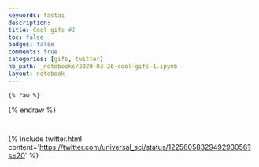 ```yaml
---
keywords: fastai
description: 
title: Cool gifs #1
toc: false 
badges: false
comments: true
categories: [gifs, twitter]
nb_path: _notebooks/2020-03-26-cool-gifs-1.ipynb
layout: notebook
---
```


<!--
#################################################
### THIS FILE WAS AUTOGENERATED! DO NOT EDIT! ###
#################################################
# file to edit: _notebooks/2020-03-26-cool-gifs-1.ipynb
-->

<div class="container" id="notebook-container">
        
    {% raw %}
    
<div class="cell border-box-sizing code_cell rendered">

</div>
    {% endraw %}

<div class="cell border-box-sizing text_cell rendered"><div class="inner_cell">
<div class="text_cell_render border-box-sizing rendered_html">
<p><img src="/blog/images/copied_from_nb/my_icons/atom.gif" alt=""></p>

</div>
</div>
</div>
<div class="cell border-box-sizing text_cell rendered"><div class="inner_cell">
<div class="text_cell_render border-box-sizing rendered_html">
<p><img src="/blog/images/copied_from_nb/my_icons/ellipse.gif" alt=""></p>

</div>
</div>
</div>
<div class="cell border-box-sizing text_cell rendered"><div class="inner_cell">
<div class="text_cell_render border-box-sizing rendered_html">
<p>{% include twitter.html content='<a href="https://twitter.com/universal_sci/status/1225605832949293056?s=20">https://twitter.com/universal_sci/status/1225605832949293056?s=20</a>' %}</p>

</div>
</div>
</div>
</div>
 

